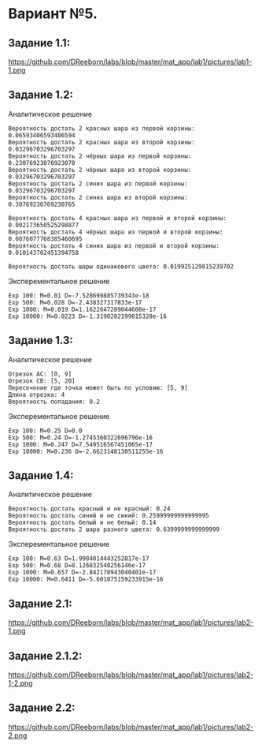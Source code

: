 # **Вариант №5.**

## **Задание 1.1:**
https://github.com/DReeborn/labs/blob/master/mat_app/lab1/pictures/lab1-1.png

**Задание 1.2:**
---
Аналитическое решение

    Вероятность достать 2 красных шара из первой корзины: 0.06593406593406594
    Вероятность достать 2 красных шара из второй корзины: 0.03296703296703297
    Вероятность достать 2 чёрных шара из первой корзины: 0.23076923076923078
    Вероятность достать 2 чёрных шара из второй корзины: 0.03296703296703297
    Вероятность достать 2 синих шара из первой корзины: 0.03296703296703297
    Вероятность достать 2 синих шара из второй корзины: 0.30769230769230765
    
    Вероятность достать 4 красных шара из первой и второй корзины: 0.002173650525298877
    Вероятность достать 4 чёрных шара из первой и второй корзины: 0.0076077768385460695
    Вероятность достать 4 синих шара из первой и второй корзины: 0.010143702451394758
    
    Вероятность достать шары одинакового цвета: 0.019925129815239702
Эксперементальное решение  

    Exp 100: M=0.01 D=-7.528699885739343e-18
    Exp 500: M=0.028 D=-2.438327317833e-17
    Exp 1000: M=0.019 D=1.1622647289044608e-17
    Exp 10000: M=0.0223 D=-1.3190282199815328e-16
**Задание 1.3:**
---
Аналитическое решение

    Отрезок АС: [0, 9]
    Отрезок СB: [5, 20]
    Пересечение где точка может быть по условию: [5, 9]
    Длина отрезка: 4
    Вероятность попадания: 0.2
Эксперементальное решение

    Exp 100: M=0.25 D=0.0
    Exp 500: M=0.24 D=-1.2745360322696796e-16
    Exp 1000: M=0.247 D=7.549516567451065e-17
    Exp 10000: M=0.236 D=-2.6623148130511255e-16
**Задание 1.4:**
---
Аналитическое решение

    Вероятность достать красный и не красный: 0.24
    Вероятность достать синий и не синий: 0.25999999999999995
    Вероятность достать белый и не белый: 0.14
    Вероятность достать 2 шара разного цвета: 0.6399999999999999
Эксперементальное решение  

    Exp 100: M=0.63 D=1.9984014443252817e-17
    Exp 500: M=0.68 D=8.126832540256146e-17
    Exp 1000: M=0.657 D=-2.842170943040401e-17
    Exp 10000: M=0.6411 D=-5.601075159233915e-16
    
**Задание 2.1:**
---
https://github.com/DReeborn/labs/blob/master/mat_app/lab1/pictures/lab2-1.png

**Задание 2.1.2:**
---
https://github.com/DReeborn/labs/blob/master/mat_app/lab1/pictures/lab2-1-2.png

**Задание 2.2:**
---
https://github.com/DReeborn/labs/blob/master/mat_app/lab1/pictures/lab2-2.png